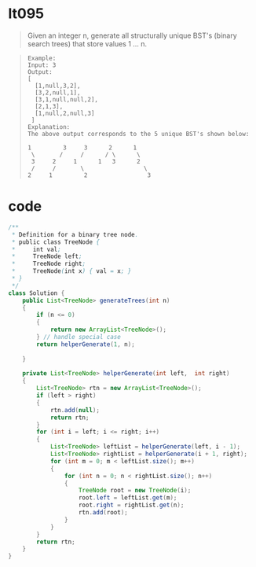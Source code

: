 # lt095
>Given an integer n, generate all structurally unique BST's (binary search trees) that store values 1 ... n.

>     Example:
>     Input: 3
>     Output:
>     [
>       [1,null,3,2],
>       [3,2,null,1],
>       [3,1,null,null,2],
>       [2,1,3],
>       [1,null,2,null,3]
>      ]
>     Explanation:
>     The above output corresponds to the 5 unique BST's shown below:
>
>     1         3     3      2      1
>      \       /     /      / \      \
>      3     2     1      1   3      2
>      /     /       \                 \
>     2     1         2                 3

# code
```Java
/**
 * Definition for a binary tree node.
 * public class TreeNode {
 *     int val;
 *     TreeNode left;
 *     TreeNode right;
 *     TreeNode(int x) { val = x; }
 * }
 */
class Solution {
    public List<TreeNode> generateTrees(int n) 
    {
        if (n <= 0) 
        {
            return new ArrayList<TreeNode>();
        } // handle special case
        return helperGenerate(1, n);   
        
    }
    
    private List<TreeNode> helperGenerate(int left,  int right) 
    {
        List<TreeNode> rtn = new ArrayList<TreeNode>();
        if (left > right) 
        {
            rtn.add(null);
            return rtn;
        }
        for (int i = left; i <= right; i++) 
        {
            List<TreeNode> leftList = helperGenerate(left, i - 1);
            List<TreeNode> rightList = helperGenerate(i + 1, right);
            for (int m = 0; m < leftList.size(); m++)
            {
                for (int n = 0; n < rightList.size(); n++) 
                {
                    TreeNode root = new TreeNode(i);
                    root.left = leftList.get(m);
                    root.right = rightList.get(n);
                    rtn.add(root);
                }
            }
        }
        return rtn;
    }
}
```
